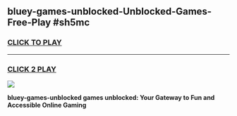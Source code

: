 
## bluey-games-unblocked-Unblocked-Games-Free-Play #sh5mc
<h3>
<a href="https://us.freeplayer.one?title=bluey-games-unblocked&ref=9M">CLICK TO PLAY</a></h3>
<hr>

<h3>
<a href="https://us.freeplayer.one?title=bluey-games-unblocked&ref=9M">CLICK 2 PLAY</a>
  
</h3>

<a href="https://us.freeplayer.one?title=bluey-games-unblocked&ref=9M"><img src="https://clearcache.store/games.png"></a>


**bluey-games-unblocked games unblocked: Your Gateway to Fun and Accessible Online Gaming**
